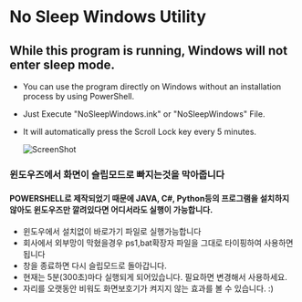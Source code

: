 ﻿# No Sleep Windows Utility

##    While this program is running, Windows will not enter sleep mode.

+ You can use the program directly on Windows without an installation process by using PowerShell.
+ Just Execute "NoSleepWindows.ink" or "NoSleepWindows" File.
+ It will automatically press the Scroll Lock key every 5 minutes.
  
  ![ScreenShot](https://github.com/user-attachments/assets/aa5b0fba-6289-4d7e-a673-d95753bdf9c5)

### 윈도우즈에서 화면이 슬립모드로 빠지는것을 막아줍니다
#### POWERSHELL로 제작되었기 때문에 JAVA, C#, Python등의 프로그램을 설치하지 않아도 윈도우즈만 깔려있다면 어디서라도 실행이 가능합니다.

+ 윈도우에서 설치없이 바로가기 파일로 실행가능합니다
+ 회사에서 외부망이 막혔을경우 ps1,bat확장자 파일을 그대로 타이핑하여 사용하면 됩니다
+ 창을 종료하면 다시 슬립모드로 돌아갑니다. 
+ 현재는 5분(300초)마다 실행되게 되어있습니다. 필요하면 변경해서 사용하세요.
+ 자리를 오랫동안 비워도 화면보호기가 켜지지 않는 효과를 볼 수 있습니다. :)
